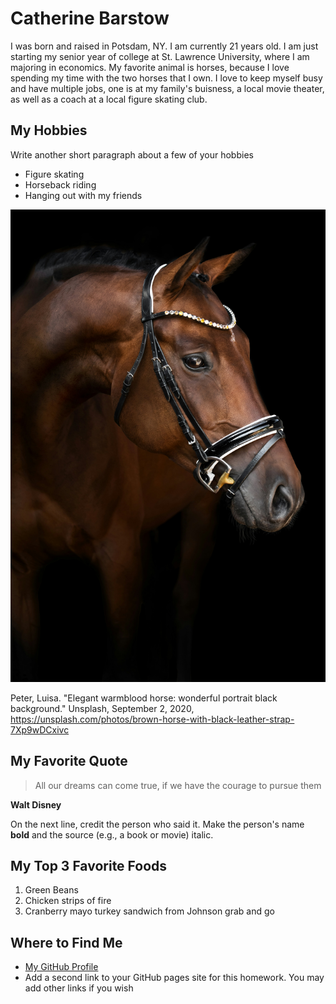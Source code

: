 # Catherine Barstow
I was born and raised in Potsdam, NY.  I am currently 21 years old.  I am just starting my senior year of college at St. Lawrence University, where I am majoring in economics.  My favorite animal is horses, because I love spending my time with the two horses that I own.  I love to keep myself busy and have multiple jobs, one is at my family's buisness, a local movie theater, as well as a coach at a local figure skating club.  


## My Hobbies 
Write another short paragraph about a few of your hobbies

+ Figure skating
+ Horseback riding
+ Hanging out with my friends

[![brown horse with black leather strap](luisa-peter-7Xp9wDCxivc-unsplash.jpg "Elegant warmblood horse: wonderful portrait black background by Luisa Peter")](https://unsplash.com/photos/brown-horse-with-black-leather-strap-7Xp9wDCxivc)

Peter, Luisa. "Elegant warmblood horse: wonderful portrait black background." Unsplash, September 2, 2020, https://unsplash.com/photos/brown-horse-with-black-leather-strap-7Xp9wDCxivc 


## My Favorite Quote
> All our dreams can come true, if we have the courage to pursue them

**Walt Disney**

On the next line, credit the person who said it. Make the person's name **bold** and the source (e.g., a book or movie) italic.

## My Top 3 Favorite Foods
1. Green Beans
2. Chicken strips of fire
3. Cranberry mayo turkey sandwich from Johnson grab and go



## Where to Find Me 
+ [My GitHub Profile](https://github.com/cabars22)
+ Add a second link to your GitHub pages site for this homework. You may add other links if you wish




